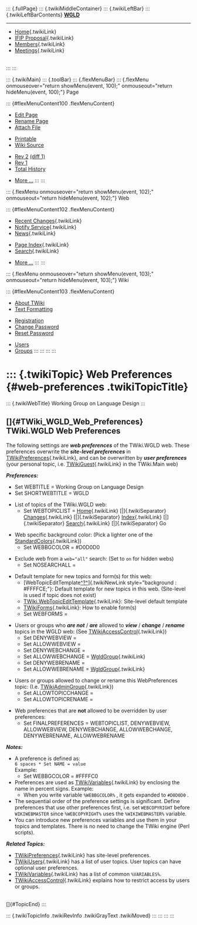 ::: {.fullPage}
::: {.twikiMiddleContainer}
::: {.twikiLeftBar}
::: {.twikiLeftBarContents}
**[WGLD](http://www.program-transformation.org/view/WGLD/WebHome)**

------------------------------------------------------------------------

-   [Home](WebHome){.twikiLink}
-   [IFIP Proposal](Proposal){.twikiLink}
-   [Members](GroupMembers){.twikiLink}
-   [Meetings](Meetings){.twikiLink}

\
:::
:::

::: {.twikiMain}
::: {.toolBar}
::: {.flexMenuBar}
::: {.flexMenu onmouseover="return showMenu(event, 100);" onmouseout="return hideMenu(event, 100);"}
Page

::: {#flexMenuContent100 .flexMenuContent}
-   [Edit
    Page](http://www.program-transformation.org/edit/WGLD/WebPreferences?t=1536829039)
-   [Rename
    Page](http://www.program-transformation.org/rename/WGLD/WebPreferences)
-   [Attach
    File](http://www.program-transformation.org/attach/WGLD/WebPreferences)

<!-- -->

-   [Printable](http://www.program-transformation.org/view/WGLD/WebPreferences?skin=print.pattern)
-   [Wiki
    Source](http://www.program-transformation.org/view/WGLD/WebPreferences?skin=text&raw=on&contenttype=text/plain)

<!-- -->

-   [Rev
    2](http://www.program-transformation.org/view/WGLD/WebPreferences?rev=1.2)
    [(diff 1)](http://www.program-transformation.org/rdiff/WGLD/WebPreferences?rev1=1.2&rev2=1.1)
-   [Rev
    1](http://www.program-transformation.org/view/WGLD/WebPreferences?rev=1.1)
-   [Total
    History](http://www.program-transformation.org/rdiff/WGLD/WebPreferences)

<!-- -->

-   [More
    \...](http://www.program-transformation.org/oops/WGLD/WebPreferences?template=oopsmore&param1=1.2&param2=1.2)
:::
:::

::: {.flexMenu onmouseover="return showMenu(event, 102);" onmouseout="return hideMenu(event, 102);"}
Web

::: {#flexMenuContent102 .flexMenuContent}
-   [Recent Changes](WebChanges){.twikiLink}
-   [Notify Service](WebNotify){.twikiLink}
-   [News](WebNews){.twikiLink}

<!-- -->

-   [Page Index](WebIndex){.twikiLink}
-   [Search](WebSearch){.twikiLink}

<!-- -->

-   [More
    \...](http://www.program-transformation.org/oops/WGLD/WebPreferences?template=oopsmore&param1=1.2&param2=1.2)
:::
:::

::: {.flexMenu onmouseover="return showMenu(event, 103);" onmouseout="return hideMenu(event, 103);"}
Wiki

::: {#flexMenuContent103 .flexMenuContent}
-   [About
    TWiki](http://www.program-transformation.org/view/TWiki/WebHome)
-   [Text
    Formatting](http://www.program-transformation.org/view/TWiki/TextFormattingRules)

<!-- -->

-   [Registration](http://www.program-transformation.org/view/TWiki/TWikiRegistration)
-   [Change
    Password](http://www.program-transformation.org/view/TWiki/ChangePassword)
-   [Reset
    Password](http://www.program-transformation.org/view/TWiki/ResetPassword)

<!-- -->

-   [Users](http://www.program-transformation.org/view/Main/TWikiUsers)
-   [Groups](http://www.program-transformation.org/view/Main/TWikiGroups)
:::
:::
:::
:::

::: {.twikiTopic}
Web Preferences {#web-preferences .twikiTopicTitle}
===============

::: {.twikiWebTitle}
Working Group on Language Design
:::

[]{#TWiki_WGLD_Web_Preferences} TWiki.WGLD Web Preferences
----------------------------------------------------------

The following settings are ***web preferences*** of the TWiki.WGLD web.
These preferences overwrite the ***site-level preferences*** in
[TWikiPreferences](../TWiki/TWikiPreferences){.twikiLink}, and can be
overwritten by ***user preferences*** (your personal topic, i.e.
[TWikiGuest](../Main/TWikiGuest){.twikiLink} in the TWiki.Main web)

***Preferences:***

-   Set WEBTITLE = Working Group on Language Design
-   Set SHORTWEBTITLE = WGLD

<!-- -->

-   List of topics of the TWiki.WGLD web:
    -   Set WEBTOPICLIST = [Home](WebHome){.twikiLink}
        [\|]{.twikiSeparator} [Changes](WebChanges){.twikiLink}
        [\|]{.twikiSeparator} [Index](WebIndex){.twikiLink}
        [\|]{.twikiSeparator} [Search](WebSearch){.twikiLink}
        [\|]{.twikiSeparator} Go

<!-- -->

-   Web specific background color: (Pick a lighter one of the
    [StandardColors](../TWiki/StandardColors){.twikiLink})
    -   Set WEBBGCOLOR = \#D0D0D0

<!-- -->

-   Exclude web from a `web="all"` search: (Set to `on` for hidden webs)
    -   Set NOSEARCHALL =

<!-- -->

-   Default template for new topics and form(s) for this web:
    -   [WebTopicEditTemplate[^?^](http://www.program-transformation.org/edit/WGLD/WebTopicEditTemplate?topicparent=WGLD.WebPreferences)]{.twikiNewLink
        style="background : #FFFFCE;"}: Default template for new topics
        in this web. (Site-level is used if topic does not exist)
    -   [TWiki.WebTopicEditTemplate](../TWiki/WebTopicEditTemplate){.twikiLink}:
        Site-level default template
    -   [TWikiForms](../TWiki/TWikiForms){.twikiLink}: How to enable
        form(s)
    -   Set WEBFORMS =

<!-- -->

-   Users or groups who ***are not*** / ***are*** allowed to ***view***
    / ***change*** / ***rename*** topics in the WGLD web: (See
    [TWikiAccessControl](../TWiki/TWikiAccessControl){.twikiLink})
    -   Set DENYWEBVIEW =
    -   Set ALLOWWEBVIEW =
    -   Set DENYWEBCHANGE =
    -   Set ALLOWWEBCHANGE = [WgldGroup](../Main/WgldGroup){.twikiLink}
    -   Set DENYWEBRENAME =
    -   Set ALLOWWEBRENAME = [WgldGroup](../Main/WgldGroup){.twikiLink}

<!-- -->

-   Users or groups allowed to change or rename this WebPreferences
    topic: (I.e. [TWikiAdminGroup](../Main/TWikiAdminGroup){.twikiLink})
    -   Set ALLOWTOPICCHANGE =
    -   Set ALLOWTOPICRENAME =

<!-- -->

-   Web preferences that are **not** allowed to be overridden by user
    preferences:
    -   Set FINALPREFERENCES = WEBTOPICLIST, DENYWEBVIEW, ALLOWWEBVIEW,
        DENYWEBCHANGE, ALLOWWEBCHANGE, DENYWEBRENAME, ALLOWWEBRENAME

***Notes:***

-   A preference is defined as:\
    `6 spaces * Set NAME = value`\
    Example:
    -   Set WEBBGCOLOR = \#FFFFC0
-   Preferences are used as
    [TWikiVariables](../TWiki/TWikiVariables){.twikiLink} by enclosing
    the name in percent signs. Example:
    -   When you write variable `%WEBBGCOLOR%` , it gets expanded to
        `#D0D0D0` .
-   The sequential order of the preference settings is significant.
    Define preferences that use other preferences first, i.e. set
    `WEBCOPYRIGHT` before `WIKIWEBMASTER` since `%WEBCOPYRIGHT%` uses
    the `%WIKIWEBMASTER%` variable.
-   You can introduce new preferences variables and use them in your
    topics and templates. There is no need to change the TWiki engine
    (Perl scripts).

***Related Topics:***

-   [TWikiPreferences](../TWiki/TWikiPreferences){.twikiLink} has
    site-level preferences.
-   [TWikiUsers](../Main/TWikiUsers){.twikiLink} has a list of user
    topics. User topics can have optional user preferences.
-   [TWikiVariables](../TWiki/TWikiVariables){.twikiLink} has a list of
    common `%VARIABLES%`.
-   [TWikiAccessControl](../TWiki/TWikiAccessControl){.twikiLink}
    explains how to restrict access by users or groups.

\
[]{#TopicEnd}
:::

::: {.twikiTopicInfo .twikiRevInfo .twikiGrayText .twikiMoved}
:::
:::
:::
:::

